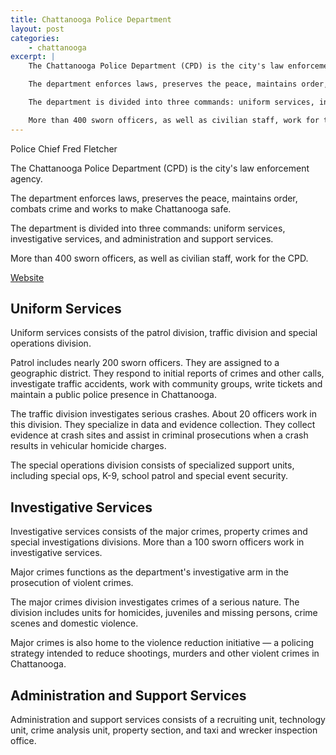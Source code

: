 ```yaml
---
title: Chattanooga Police Department
layout: post
categories:
    - chattanooga
excerpt: | 
    The Chattanooga Police Department (CPD) is the city's law enforcement agency.

    The department enforces laws, preserves the peace, maintains order, combats crime and works to make Chattanooga safe.

    The department is divided into three commands: uniform services, investigative services, and administration and support services.

    More than 400 sworn officers, as well as civilian staff, work for the CPD.
---
```


Police Chief Fred Fletcher

The Chattanooga Police Department (CPD) is the city's law enforcement agency.

The department enforces laws, preserves the peace, maintains order, combats crime and works to make Chattanooga safe.

The department is divided into three commands: uniform services, investigative services, and administration and support services.

More than 400 sworn officers, as well as civilian staff, work for the CPD.

[Website](http://www.chattanooga.gov/police-department)

## Uniform Services

Uniform services consists of the patrol division, traffic division and special operations division. 

Patrol includes nearly 200 sworn officers. They are assigned to a geographic district. They respond to initial reports of crimes and other calls, investigate traffic accidents, work with community groups, write tickets and maintain a public police presence in Chattanooga.

The traffic division investigates serious crashes. About 20 officers work in this division. They specialize in data and evidence collection. They collect evidence at crash sites and assist in criminal prosecutions when a crash results in vehicular homicide charges.

The special operations division consists of specialized support units, including special ops, K-9, school patrol and special event security.

## Investigative Services

Investigative services consists of the major crimes, property crimes and special investigations divisions. More than a 100 sworn officers work in investigative services.

Major crimes functions as the department's investigative arm in the prosecution of violent crimes. 

The major crimes division investigates crimes of a serious nature. The division includes units for homicides, juveniles and missing persons, crime scenes and domestic violence.

Major crimes is also home to the violence reduction initiative — a policing strategy intended to reduce shootings, murders and other violent crimes in Chattanooga.

## Administration and Support Services

Administration and support services consists of a recruiting unit, technology unit, crime analysis unit, property section, and taxi and wrecker inspection office. 












